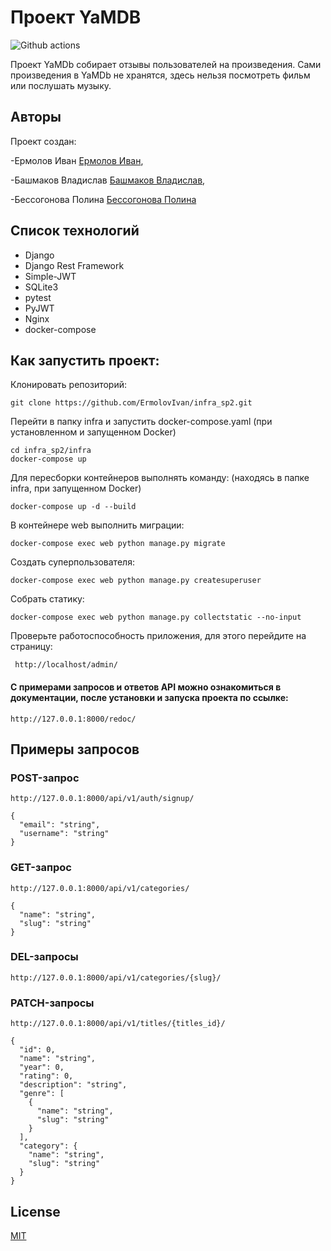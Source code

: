 # Проект YaMDB
![Github actions](https://github.com//ErmolovIvan/yamdb_final/actions/workflows/yamdb_workflow.yml/badge.svg)

Проект YaMDb собирает отзывы пользователей на произведения. Сами произведения в YaMDb не хранятся, здесь нельзя посмотреть фильм или послушать музыку.
## Авторы
Проект создан: 

-Ермолов Иван [Ермолов Иван](https://www.youtube.com/watch?v=dQw4w9WgXcQ),

-Башмаков Владислав [Башмаков Владислав](https://www.youtube.com/watch?v=dQw4w9WgXcQ),

-Бессогонова Полина [Бессогонова Полина](https://www.youtube.com/watch?v=dQw4w9WgXcQ)

## Список технологий

- Django
- Django Rest Framework
- Simple-JWT
- SQLite3
- pytest
- PyJWT
- Nginx
- docker-compose


## Как запустить проект:

Клонировать репозиторий:

```
git clone https://github.com/ErmolovIvan/infra_sp2.git
```

Перейти в папку infra и запустить docker-compose.yaml
(при установленном и запущенном Docker)
```
cd infra_sp2/infra
docker-compose up
```

Для пересборки контейнеров выполнять команду:
(находясь в папке infra, при запущенном Docker)
```
docker-compose up -d --build
```

В контейнере web выполнить миграции:

```
docker-compose exec web python manage.py migrate
```

Создать суперпользователя:

```
docker-compose exec web python manage.py createsuperuser
```

Собрать статику:

```
docker-compose exec web python manage.py collectstatic --no-input
```

Проверьте работоспособность приложения, для этого перейдите на страницу:

```
 http://localhost/admin/
```

#### С примерами запросов и ответов API можно ознакомиться в документации, после установки и запуска проекта по ссылке: 
```
http://127.0.0.1:8000/redoc/
```

## Примеры запросов
### POST-запрос

```
http://127.0.0.1:8000/api/v1/auth/signup/
```
```
{
  "email": "string",
  "username": "string"
}
```

### GET-запрос
```
http://127.0.0.1:8000/api/v1/categories/
```
```
{
  "name": "string",
  "slug": "string"
}
```

### DEL-запросы
```
http://127.0.0.1:8000/api/v1/categories/{slug}/
```

### PATCH-запросы
```
http://127.0.0.1:8000/api/v1/titles/{titles_id}/
```

```
{
  "id": 0,
  "name": "string",
  "year": 0,
  "rating": 0,
  "description": "string",
  "genre": [
    {
      "name": "string",
      "slug": "string"
    }
  ],
  "category": {
    "name": "string",
    "slug": "string"
  }
}
```

## License

[MIT](https://choosealicense.com/licenses/mit/)
